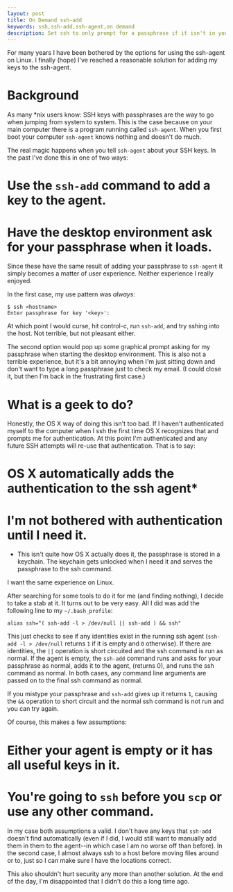 ```yaml
---
layout: post
title: On Demand ssh-add
keywords: ssh,ssh-add,ssh-agent,on demand
description: Set ssh to only prompt for a passphrase if it isn't in your ssh-agent already, but not before you need it.
---
```

For many years I have been bothered by the options for using the ssh-agent
on Linux.  I finally (hope) I've reached a reasonable solution for adding
my keys to the ssh-agent.

# Background #

As many \*nix users know: SSH keys with passphrases are the way to go when
jumping from system to system.  This is the case because on your main
computer there is a program running called `ssh-agent`.  When you first
boot your computer `ssh-agent` knows nothing and doesn't do much.

The real magic happens when you tell `ssh-agent` about your SSH keys.  In
the past I've done this in one of two ways:

# Use the `ssh-add` command to add a key to the agent.
# Have the desktop environment ask for your passphrase when it loads.

Since these have the same result of adding your passphrase to `ssh-agent`
it simply becomes a matter of user experience.  Neither experience I really
enjoyed.

In the first case, my use pattern was *always*:

    $ ssh <hostname>
    Enter passphrase for key '<key>':

At which point I would curse, hit control-c, run `ssh-add`, and try sshing
into the host.  Not terrible, but not pleasant either.

The second option would pop up some graphical prompt asking for my
passphrase when starting the desktop environment.  This is also not a
terrible experience, but it's a bit annoying when I'm just sitting down and
don't want to type a long passphrase just to check my email. (I could close
it, but then I'm back in the frustrating first case.)

# What is a geek to do? #

Honestly, the OS X way of doing this isn't too bad.  If I haven't
authenticated myself to the computer when I ssh the first time OS X
recognizes that and prompts me for authentication.  At this point I'm
authenticated and any future SSH attempts will re-use that authentication.
That is to say:

# OS X automatically adds the authentication to the ssh agent*
# I'm not bothered with authentication until I need it.

* This isn't quite how OS X actually does it, the passphrase is stored in a
  keychain.  The keychain gets unlocked when I need it and serves the
  passphrase to the ssh command.

I want the same experience on Linux.

After searching for some tools to do it for me (and finding nothing), I
decide to take a stab at it.  It turns out to be very easy.  All I did was
add the following line to my `~/.bash_profile`:

    alias ssh="( ssh-add -l > /dev/null || ssh-add ) && ssh"

This just checks to see if any identities exist in the running ssh agent
(`ssh-add -l > /dev/null` returns `1` if it is empty and `0` otherwise).
If there are identities, the `||` operation is short circuited and the ssh
command is run as normal.  If the agent is empty, the `ssh-add` command
runs and asks for your passphrase as normal, adds it to the agent, (returns
0), and runs the ssh command as normal.
In both cases, any command line arguments are passed on to the final ssh command as
normal.  

If you mistype your passphrase and `ssh-add` gives up it returns `1`,
causing the `&&` operation to short circuit and the normal ssh command is
not run and you can try again.

Of course, this makes a few assumptions:

# Either your agent is empty or it has all useful keys in it.
# You're going to `ssh` before you `scp` or use any other command.

In my case both assumptions a valid.  I don't have any keys that `ssh-add`
doesn't find automatically (even if I did, I would still want to manually
add them in them to the agent--in which case I am no worse off than
before).  In the second case, I almost always ssh to a host before moving
files around or to, just so I can make sure I have the locations correct.

This also shouldn't hurt security any more than another solution.  At the
end of the day, I'm disappointed that I didn't do this a long time ago.
